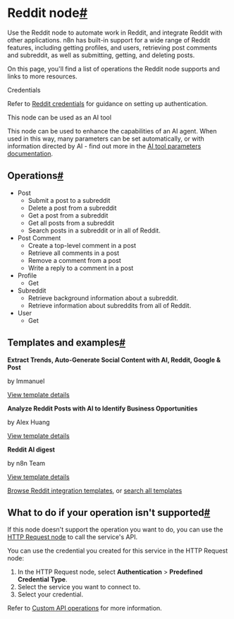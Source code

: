[](https://github.com/n8n-io/n8n-docs/edit/main/docs/integrations/builtin/app-nodes/n8n-nodes-base.reddit.md "Edit this page")

# Reddit node[#](#reddit-node "Permanent link")

Use the Reddit node to automate work in Reddit, and integrate Reddit with other applications. n8n has built-in support for a wide range of Reddit features, including getting profiles, and users, retrieving post comments and subreddit, as well as submitting, getting, and deleting posts.

On this page, you'll find a list of operations the Reddit node supports and links to more resources.

Credentials

Refer to [Reddit credentials](../../credentials/reddit/) for guidance on setting up authentication.

This node can be used as an AI tool

This node can be used to enhance the capabilities of an AI agent. When used in this way, many parameters can be set automatically, or with information directed by AI - find out more in the [AI tool parameters documentation](../../../../advanced-ai/examples/using-the-fromai-function/).

## Operations[#](#operations "Permanent link")

*   Post
    *   Submit a post to a subreddit
    *   Delete a post from a subreddit
    *   Get a post from a subreddit
    *   Get all posts from a subreddit
    *   Search posts in a subreddit or in all of Reddit.
*   Post Comment
    *   Create a top-level comment in a post
    *   Retrieve all comments in a post
    *   Remove a comment from a post
    *   Write a reply to a comment in a post
*   Profile
    *   Get
*   Subreddit
    *   Retrieve background information about a subreddit.
    *   Retrieve information about subreddits from all of Reddit.
*   User
    *   Get

## Templates and examples[#](#templates-and-examples "Permanent link")

**Extract Trends, Auto-Generate Social Content with AI, Reddit, Google & Post**

by Immanuel

[View template details](https://n8n.io/workflows/3560-extract-trends-auto-generate-social-content-with-ai-reddit-google-and-post/)

**Analyze Reddit Posts with AI to Identify Business Opportunities**

by Alex Huang

[View template details](https://n8n.io/workflows/2978-analyze-reddit-posts-with-ai-to-identify-business-opportunities/)

**Reddit AI digest**

by n8n Team

[View template details](https://n8n.io/workflows/1895-reddit-ai-digest/)

[Browse Reddit integration templates](https://n8n.io/integrations/reddit/), or [search all templates](https://n8n.io/workflows/)

## What to do if your operation isn't supported[#](#what-to-do-if-your-operation-isnt-supported "Permanent link")

If this node doesn't support the operation you want to do, you can use the [HTTP Request node](../../core-nodes/n8n-nodes-base.httprequest/) to call the service's API.

You can use the credential you created for this service in the HTTP Request node:

1.  In the HTTP Request node, select **Authentication** > **Predefined Credential Type**.
2.  Select the service you want to connect to.
3.  Select your credential.

Refer to [Custom API operations](../../../custom-operations/) for more information.